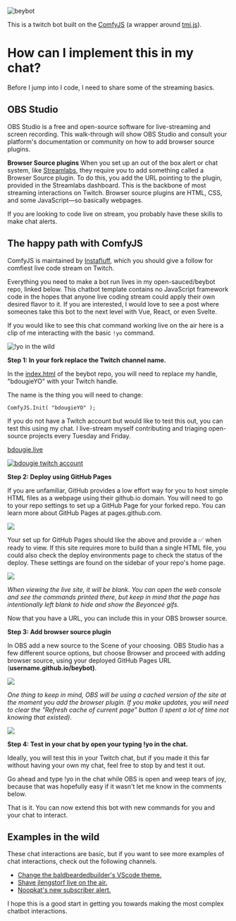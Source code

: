 
![beybot](https://user-images.githubusercontent.com/5713670/86497808-eb7e5f00-bd37-11ea-8cc4-4765e91d2065.png)

This is a twitch bot built on the [ComfyJS](https://github.com/instafluff/ComfyJS) (a wrapper around [tmi.js](https://github.com/tmijs/tmi.js)).

# How can I implement this in my chat?

Before I jump into I code, I need to share some of the streaming basics.

## OBS Studio

OBS Studio is a free and open-source software for live-streaming and screen recording. This walk-through will show OBS Studio and consult your platform's documentation or community on how to add browser source plugins.

**Browser Source plugins**
When you set up an out of the box alert or chat system, like [Streamlabs](https://streamlabs.com/), they require you to add something called a Browser Source plugin. To do this, you add the URL pointing to the plugin, provided in the Streamlabs dashboard. This is the backbone of most streaming interactions on Twitch. Browser source plugins are HTML, CSS, and some JavaScript—so basically webpages. 

If you are looking to code live on stream, you probably have these skills to make chat alerts.  

## The happy path with ComfyJS

ComfyJS is maintained by [Instafluff](https://www.twitch.tv/instafluff), which you should give a follow for comfiest live code stream on Twitch. 

Everything you need to make a bot run lives in my open-sauced/beybot repo, linked below. This chatbot template contains no JavaScript framework code in the hopes that anyone live coding stream could apply their own desired flavor to it. If you are interested, I would love to see a post where someones take this bot to the next level with Vue, React, or even Svelte.

If you would like to see this chat command working live on the air here is a clip of me interacting with the basic `!yo` command.

![!yo in the wild](https://user-images.githubusercontent.com/20134767/86605284-58be0a00-bf5b-11ea-85a4-344a14672519.gif)

**Step 1: In your fork replace the Twitch channel name.**

In the [index.html](https://github.com/open-sauced/beybot/blob/HEAD/index.html#L27) of the beybot repo, you will need to replace my handle, "bdougieYO" with your Twitch handle. 

The name is the thing you will need to change:


    ComfyJS.Init( "bdougieYO" );


If you do not have a Twitch account but would like to test this out, you can test this using my chat. I live-stream myself contributing and triaging open-source projects every Tuesday and Friday.

[bdougie.live](https://bdougie.live/)

[![bdougie twitch account](https://user-images.githubusercontent.com/20134767/86605791-016c6980-bf5c-11ea-8250-2c03bb1f3318.png)](https://www.twitch.tv/bdougieyo)

**Step 2: Deploy using GitHub Pages**

If you are unfamiliar, GitHub provides a low effort way for you to host simple HTML files as a webpage using their github.io domain. You will need to go to your repo settings to set up a GitHub Page for your forked repo. You can learn more about GitHub Pages at pages.github.com.

![](https://paper-attachments.dropbox.com/s_202334A481577855209C92DA29E80CC6349876B8BAA86FB00EF2859B2EC0BDD6_1594016982976_Screenshot+2020-07-05+23.27.44.png)

Your set up for GitHub Pages should like the above and provide a ✅ when ready to view.  If this site requires more to build than a single HTML file, you could also check the deploy environments page to check the status of the deploy.  These settings are found on the sidebar of your repo's home page.

![](https://paper-attachments.dropbox.com/s_202334A481577855209C92DA29E80CC6349876B8BAA86FB00EF2859B2EC0BDD6_1594017161655_Screenshot+2020-07-05+23.31.52.png)

*When viewing the live site, it will be blank. You can open the web console and see the commands printed there, but keep in mind that the page has intentionally left blank to hide and show the Beyonceé gifs.* 

Now that you have a URL, you can include this in your OBS browser source. 

**Step 3: Add browser source plugin**

In OBS add a new source to the Scene of your choosing. OBS Studio has a few different source options, but choose Browser and proceed with adding browser source, using your deployed GitHub Pages URL (**username.github.io/beybot)**.  

![](https://paper-attachments.dropbox.com/s_202334A481577855209C92DA29E80CC6349876B8BAA86FB00EF2859B2EC0BDD6_1593994390643_Screenshot+2020-07-05+17.12.55.png)

*One thing to keep in mind, OBS will be using a cached version of the site at the moment you add the browser plugin. If you make updates, you will need to clear the "Refresh cache of current page" button (I spent a lot of time not knowing that existed).* 

![](https://paper-attachments.dropbox.com/s_202334A481577855209C92DA29E80CC6349876B8BAA86FB00EF2859B2EC0BDD6_1594017692929_Screenshot+2020-07-05+23.41.25.png)

**Step 4: Test in your chat by open your typing !yo in the chat.**

Ideally, you will test this in your Twitch chat, but if you made it this far without having your own my chat, feel free to stop by and test it out. 

Go ahead and type !yo in the chat while OBS is open and weep tears of joy, because that was hopefully easy if it wasn't let me know in the comments below. 

That is it. You can now extend this bot with new commands for you and your chat to interact. 

## Examples in the wild

These chat interactions are basic, but if you want to see more examples of chat interactions, check out the following channels. 


- [Change the baldbeardedbuilder's VScode theme.](https://www.twitch.tv/baldbeardedbuilder/clip/TangibleKathishFriesRuleFive?filter=clips&range=7d&sort=time)
- [Shave jlengstorf live on the air.](https://www.twitch.tv/jlengstorf/clip/JollyBlushingMacaroniCoolCat?filter=clips&range=30d&sort=time)
- [Noopkat's new subscriber alert.](https://www.twitch.tv/noopkat/clip/MoldyBitterTriangleWholeWheat?filter=clips&range=30d&sort=time) 

I hope this is a good start in getting you towards making the most complex chatbot interactions.
